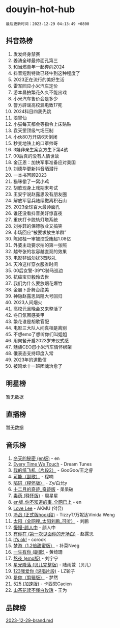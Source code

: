 # douyin-hot-hub

`最后更新时间：2023-12-29 04:13:49 +0800`

## 抖音热榜

1. 发发终身禁赛
1. 姜涛全球最帅面孔第三
1. 和当燃青年一起奔向2024
1. 抖音短剧特效已经牛到这种程度了
1. 2023正在流行的美好生活
1. 雷军回应小米汽车定价
1. 游本昌拍繁花久久不能出戏
1. 小米汽车售价会是多少
1. 警方辟谣高校漏电致17死
1. 2024科目四我先跳
1. 浪胃仙
1. 小猫每天都会等指令上床贴贴
1. 袁天罡顶级气场压制
1. 小伙80万开店6天倒闭
1. 秒变地铁上的口罩帅哥
1. 3娃非亲生案女方生下第4孩
1. 00后真的没有人情世故
1. 金正恩：加快军事准备应对美国
1. 刘德华更新抖音晒潜行
1. 一本书回顾2023
1. 猫咪偷了一窝小鸡
1. 胡歌现身上戏期末考试
1. 王安宇说赵露思没有朋友圈
1. 解放军官兵陆续撤离积石山
1. 2023全球百大最帅面孔
1. 谁还没看抖音美好惊喜夜
1. 重庆打卡脱轨灯塔系统
1. 刘亦菲的保镖敬业又搞笑
1. 市场回应“被要求放生羊群”
1. 陈如桂一审被控受贿超1.08亿
1. 外婆主动要求拍的第一张照
1. 越夸张的妆容越直观的效果
1. 电影非诚勿扰3首映礼
1. 天冷这样穿衣服省时间
1. 00后女警-39°C骑马巡边
1. 抗癌宝贝毅玲去世
1. 我们为什么要放烟花爆竹
1. 金晨卜卦舞台绝美
1. 神隐赵露思凤隐大号回归
1. 2023人间烟火
1. 高校元旦晚会又来整活了
1. 冬日氛围感美甲
1. 繁花谁是胡歌官配
1. 电影三大队人间真相是离别
1. 不想emo了想听你们叫姐姐
1. 用聚餐开启2023岁末仪式感
1. 魅族CEO怼小米汽车情怀绑架
1. 俄表态支持印度入常
1. 2023年的道歉信
1. 被鸣龙十一班团魂治愈了

## 明星榜

暂无数据

## 直播榜

暂无数据

## 音乐榜

1. [冬天的秘密 (en版)](https://sf6-cdn-tos.douyinstatic.com/obj/tos-cn-ve-2774/okIuMHDdzyf3FjGK4Lphe1vfHcQaPIHAg0Z4CR) - en
1. [Every Time We Touch](https://sf3-cdn-tos.douyinstatic.com/obj/tos-cn-ve-2774/ogN6lUKQeBBfEVhIOMikG1CcJjugxk1tztZyhP) - Dream Tunes
1. [我的纸飞机（片段2）](https://sf3-cdn-tos.douyinstatic.com/obj/tos-cn-ve-2774/oM2ZrKcg2CD5AeRB2gkeXOFB1IxAGJdZPazYHf) - GooGoo/王之睿
1. [可能（副歌）](https://sf6-cdn-tos.douyinstatic.com/obj/tos-cn-ve-2774/cde1731888894259b333569393c2fb51) - 程响
1. [陷阱（释怀版）](https://sf3-cdn-tos.douyinstatic.com/obj/tos-cn-ve-2774/oE8C21LeZrzKLDFfQYgMzx4GAIHageG5IzayY7) - Zy/白允y
1. [十二月的奇迹_奇迹版](https://sf3-cdn-tos.douyinstatic.com/obj/tos-cn-ve-2774/oMslvA9FBzGMGHnyUuoiiUjtIAXfMz6tzwByW8) - 呆呆破
1. [毒药 (释怀版)](https://sf3-cdn-tos.douyinstatic.com/obj/tos-cn-ve-2774/oYILMEAzspdZBIzy4frJNB8ZHPHWAhiwowd4Ad) - 周星星
1. [en版_你不知道的事_全网已上](https://sf6-cdn-tos.douyinstatic.com/obj/tos-cn-ve-2774/o4QbYLDezHUtFyDKdF9XfmPhIewaqEQAggj6Cb) - en
1. [Love Lee](https://sf6-cdn-tos.douyinstatic.com/obj/tos-cn-ve-2774/o05GbkJGbCBTdDnMtB0fwOYgkeZp23vrWQDQBS) - AKMU (악뮤)
1. [冷战 (正式版hook段)](https://sf3-cdn-tos.douyinstatic.com/obj/tos-cn-ve-2774/oMuEoiBasWApEMVDgNiI8VAByNmwo5J0pyf8Yx) - TizzyT/万妮达Vinida Weng
1. [太阳（全网搜_太阳刘鹏_可听）](https://sf3-cdn-tos.douyinstatic.com/obj/tos-cn-ve-2774/ogWbyIQnlBFImVbeDocRdCIYtBHlbJXgfZMvgz) - 刘鹏
1. [慢慢-颜人中](https://sf6-cdn-tos.douyinstatic.com/obj/tos-cn-ve-2774/ocjHNfBXdBxQNC8ZGAeoLMFTUgtBg8bkExunDC) - 颜人中
1. [有你在 (第一次见面你的开场白)](https://sf3-cdn-tos.douyinstatic.com/obj/tos-cn-ve-2774/oAthrQ3ClJBfI57uBoFEgNDYtNCZ0TSYQQfxQ0) - 赵露思
1. [it’s ok!](https://sf3-cdn-tos.douyinstatic.com/obj/tos-cn-ve-2774/0fc4d0ee28444bd0ab76e8b7c0003f52) - corook
1. [梦游（1.2倍甜蜜版）](https://sf3-cdn-tos.douyinstatic.com/obj/tos-cn-ve-2774/o4gyAUm8hwufoEABmwVIiQtHsFuGzAEEWtNMzo) - 补菜Nveg
1. [一生有你 (副歌)](https://sf3-cdn-tos.douyinstatic.com/obj/tos-cn-ve-2774/o8xzM8HLaQzgMiJ96FKAWCenIuzkFpfClDdmeW) - 黄绮珊
1. [熬夜 (emo版)](https://sf3-cdn-tos.douyinstatic.com/obj/tos-cn-ve-2774/ocQZvZErLThAfNQOtBZ178gQDfCDFBL9iB5lvY) - 刘宇宁
1. [星光降落 (贝儿完整版)](https://sf6-cdn-tos.douyinstatic.com/obj/tos-cn-ve-2774/okwB9hAwyAtsFFkFBzAX1hOOfQuIoMNs0W2Mwr) - 陆雨萱（贝儿）
1. [123我爱你 (说唱片段)](https://sf6-cdn-tos.douyinstatic.com/obj/tos-cn-ve-2774/oYCWFpY0hL9kda0dQKIGDYeKYfQmAse0DgpDjz) - LZ轮子
1. [是你（剪辑版）](https://sf3-cdn-tos.douyinstatic.com/obj/tos-cn-ve-2774/46019dae783c4c969944217fe1cfafc4) - 梦然
1. [525 (加速版)](https://sf6-cdn-tos.douyinstatic.com/obj/tos-cn-ve-2774/oIfKCtqfDyP8Vc9FpAPgWMyezT6LnDT1abRwGg) - 卡西恩Cacien
1. [山茶花读不懂白玫瑰](https://sf3-cdn-tos.douyinstatic.com/obj/tos-cn-ve-2774/osfn8B7DktrRHEPJgPCfDbw7QDQEkwC16BxZg9) - 王为

## 品牌榜

[2023-12-29-brand.md](2023-12-29-brand.md)
